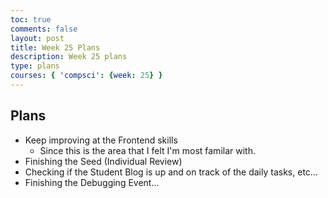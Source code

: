 ```yaml
---
toc: true
comments: false
layout: post
title: Week 25 Plans
description: Week 25 plans
type: plans
courses: { 'compsci': {week: 25} }
---
```


## Plans
- Keep improving at the Frontend skills
    - Since this is the area that I felt I'm most familar with.
- Finishing the Seed (Individual Review)
- Checking if the Student Blog is up and on track of the daily tasks, etc...
- Finishing the Debugging Event...

